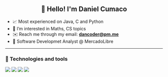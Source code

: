 <h2 align="center">👋 Hello! I'm Daniel Cumaco</h2>

- 📈  Most experienced on Java, C and Python
- 👀  I’m interested in Maths, CS topics
- ✉️  Reach me through my email: **dancoder@pm.me**
- 🏢  Software Developmet Analyst @ MercadoLibre
-------

### 🔧 Technologies and tools
<div>
  <img src="https://img.shields.io/badge/java%20-%23ED8B00.svg?&style=for-the-badge&logo=java&logoColor=white"/>
  <img src="https://img.shields.io/badge/springboot%20-%236DB33F.svg?&style=for-the-badge&logo=spring-boot&logoColor=white"/>
  <img src="https://img.shields.io/badge/git%20-%23F05033.svg?&style=for-the-badge&logo=git&logoColor=white"/>
  <img src="https://img.shields.io/badge/heroku%20-%23430098.svg?&style=for-the-badge&logo=heroku&logoColor=white"/>
</div>
